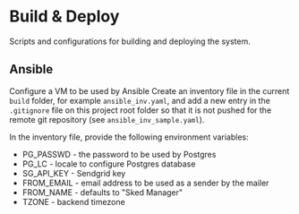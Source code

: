 # Build & Deploy

Scripts and configurations for building and deploying the system.

## Ansible

Configure a VM to be used by Ansible
Create an inventory file in the current `build` folder, for example
`ansible_inv.yaml`, and add a new entry in the `.gitignore` file on this
project root folder so that it is not pushed for the remote git repository
(see `ansible_inv_sample.yaml`).

In the inventory file, provide the following environment variables:

- PG_PASSWD - the password to be used by Postgres
- PG_LC - locale to configure Postgres database
- SG_API_KEY - Sendgrid key
- FROM_EMAIL - email address to be used as a sender by the mailer
- FROM_NAME - defaults to "Sked Manager"
- TZONE - backend timezone
